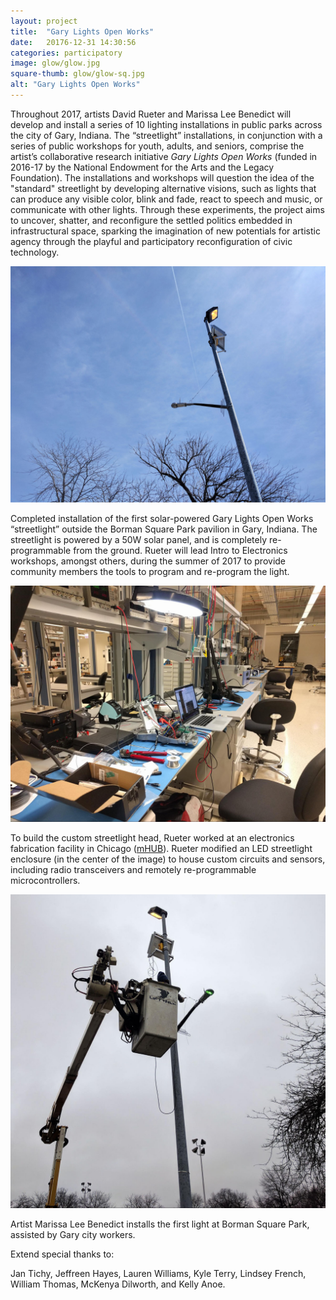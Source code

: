 ```yaml
---
layout: project
title:  "Gary Lights Open Works"
date:   20176-12-31 14:30:56
categories: participatory
image: glow/glow.jpg
square-thumb: glow/glow-sq.jpg
alt: "Gary Lights Open Works"
---
```


Throughout 2017, artists David Rueter and Marissa Lee Benedict will develop and install a series of 10 lighting installations in public parks across the city of Gary, Indiana. The “streetlight” installations, in conjunction with a series of public workshops for youth, adults, and seniors, comprise the artist’s collaborative research initiative *Gary Lights Open Works* (funded in 2016-17 by the National Endowment for the Arts and the Legacy Foundation). The installations and workshops will question the idea of the "standard" streetlight by developing alternative visions, such as lights that can produce any visible color, blink and fade, react to speech and music, or communicate with other lights. Through these experiments, the project aims to uncover, shatter, and reconfigure the settled politics embedded in infrastructural space, sparking the imagination of new potentials for artistic agency through the playful and participatory reconfiguration of civic technology. 

![](/img/large/glow/image9.jpg)  

Completed installation of the first solar-powered Gary Lights Open Works &ldquo;streetlight&rdquo; outside the Borman Square Park pavilion in Gary, Indiana. The streetlight is powered by a 50W solar panel, and is completely re-programmable from the ground. Rueter will lead Intro to Electronics workshops, amongst others, during the summer of 2017 to provide community members the tools to program and re-program the light.

![](/img/large/glow/image24.jpg)  

To build the custom streetlight head, Rueter worked at an electronics fabrication facility in Chicago ([mHUB](https://mhubchicago.com/)). Rueter modified an LED streetlight enclosure (in the center of the image) to house custom circuits and sensors, including radio transceivers and remotely re-programmable microcontrollers. 

![](/img/large/glow/image6.jpg)  

Artist Marissa Lee Benedict installs the first light at Borman Square Park, assisted by Gary city workers.



Extend special thanks to:

Jan Tichy, Jeffreen Hayes, Lauren Williams, Kyle Terry, Lindsey French, William Thomas, McKenya Dilworth, and Kelly Anoe.
